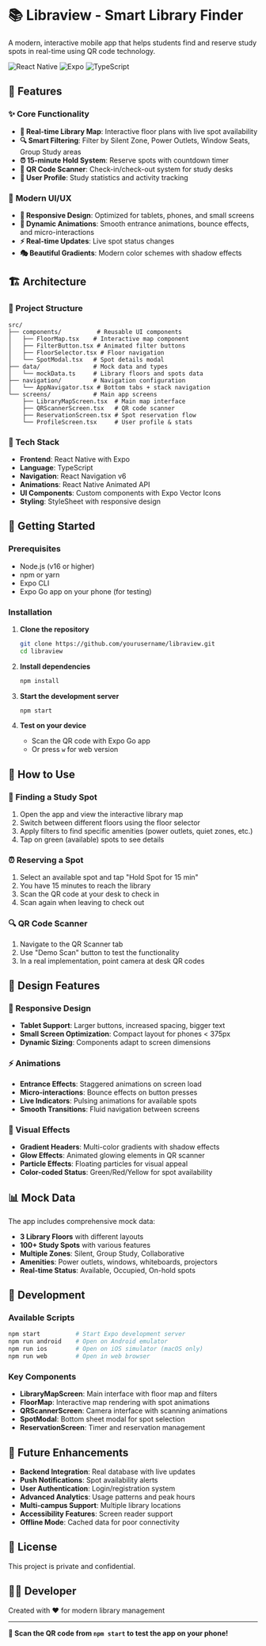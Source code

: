 # 📚 Libraview - Smart Library Finder

A modern, interactive mobile app that helps students find and reserve study spots in real-time using QR code technology.

![React Native](https://img.shields.io/badge/React_Native-20232A?style=for-the-badge&logo=react&logoColor=61DAFB)
![Expo](https://img.shields.io/badge/Expo-1B1F23?style=for-the-badge&logo=expo&logoColor=white)
![TypeScript](https://img.shields.io/badge/TypeScript-007ACC?style=for-the-badge&logo=typescript&logoColor=white)

## 🎯 **Features**

### ✨ **Core Functionality**
- **📱 Real-time Library Map**: Interactive floor plans with live spot availability
- **🔍 Smart Filtering**: Filter by Silent Zone, Power Outlets, Window Seats, Group Study areas
- **⏰ 15-minute Hold System**: Reserve spots with countdown timer
- **📱 QR Code Scanner**: Check-in/check-out system for study desks
- **👤 User Profile**: Study statistics and activity tracking

### 🎨 **Modern UI/UX**
- **📱 Responsive Design**: Optimized for tablets, phones, and small screens
- **🌈 Dynamic Animations**: Smooth entrance animations, bounce effects, and micro-interactions
- **⚡ Real-time Updates**: Live spot status changes
- **🎭 Beautiful Gradients**: Modern color schemes with shadow effects

## 🏗️ **Architecture**

### **📁 Project Structure**
```
src/
├── components/          # Reusable UI components
│   ├── FloorMap.tsx    # Interactive map component
│   ├── FilterButton.tsx # Animated filter buttons
│   ├── FloorSelector.tsx # Floor navigation
│   └── SpotModal.tsx   # Spot details modal
├── data/               # Mock data and types
│   └── mockData.ts     # Library floors and spots data
├── navigation/         # Navigation configuration
│   └── AppNavigator.tsx # Bottom tabs + stack navigation
└── screens/            # Main app screens
    ├── LibraryMapScreen.tsx  # Main map interface
    ├── QRScannerScreen.tsx   # QR code scanner
    ├── ReservationScreen.tsx # Spot reservation flow
    └── ProfileScreen.tsx     # User profile & stats
```

### **🔧 Tech Stack**
- **Frontend**: React Native with Expo
- **Language**: TypeScript
- **Navigation**: React Navigation v6
- **Animations**: React Native Animated API
- **UI Components**: Custom components with Expo Vector Icons
- **Styling**: StyleSheet with responsive design

## 🚀 **Getting Started**

### **Prerequisites**
- Node.js (v16 or higher)
- npm or yarn
- Expo CLI
- Expo Go app on your phone (for testing)

### **Installation**

1. **Clone the repository**
   ```bash
   git clone https://github.com/yourusername/libraview.git
   cd libraview
   ```

2. **Install dependencies**
   ```bash
   npm install
   ```

3. **Start the development server**
   ```bash
   npm start
   ```

4. **Test on your device**
   - Scan the QR code with Expo Go app
   - Or press `w` for web version

## 📱 **How to Use**

### **📍 Finding a Study Spot**
1. Open the app and view the interactive library map
2. Switch between different floors using the floor selector
3. Apply filters to find specific amenities (power outlets, quiet zones, etc.)
4. Tap on green (available) spots to see details

### **⏰ Reserving a Spot**
1. Select an available spot and tap "Hold Spot for 15 min"
2. You have 15 minutes to reach the library
3. Scan the QR code at your desk to check in
4. Scan again when leaving to check out

### **🔍 QR Code Scanner**
1. Navigate to the QR Scanner tab
2. Use "Demo Scan" button to test the functionality
3. In a real implementation, point camera at desk QR codes

## 🎨 **Design Features**

### **📱 Responsive Design**
- **Tablet Support**: Larger buttons, increased spacing, bigger text
- **Small Screen Optimization**: Compact layout for phones < 375px
- **Dynamic Sizing**: Components adapt to screen dimensions

### **⚡ Animations**
- **Entrance Effects**: Staggered animations on screen load
- **Micro-interactions**: Bounce effects on button presses
- **Live Indicators**: Pulsing animations for available spots
- **Smooth Transitions**: Fluid navigation between screens

### **🌈 Visual Effects**
- **Gradient Headers**: Multi-color gradients with shadow effects
- **Glow Effects**: Animated glowing elements in QR scanner
- **Particle Effects**: Floating particles for visual appeal
- **Color-coded Status**: Green/Red/Yellow for spot availability

## 📊 **Mock Data**

The app includes comprehensive mock data:
- **3 Library Floors** with different layouts
- **100+ Study Spots** with various features
- **Multiple Zones**: Silent, Group Study, Collaborative
- **Amenities**: Power outlets, windows, whiteboards, projectors
- **Real-time Status**: Available, Occupied, On-hold spots

## 🔧 **Development**

### **Available Scripts**
```bash
npm start          # Start Expo development server
npm run android    # Open on Android emulator
npm run ios        # Open on iOS simulator (macOS only)
npm run web        # Open in web browser
```

### **Key Components**
- **LibraryMapScreen**: Main interface with floor map and filters
- **FloorMap**: Interactive map rendering with spot animations
- **QRScannerScreen**: Camera interface with scanning animations
- **SpotModal**: Bottom sheet modal for spot selection
- **ReservationScreen**: Timer and reservation management

## 🎯 **Future Enhancements**

- **Backend Integration**: Real database with live updates
- **Push Notifications**: Spot availability alerts
- **User Authentication**: Login/registration system
- **Advanced Analytics**: Usage patterns and peak hours
- **Multi-campus Support**: Multiple library locations
- **Accessibility Features**: Screen reader support
- **Offline Mode**: Cached data for poor connectivity

## 📝 **License**

This project is private and confidential.

## 👨‍💻 **Developer**

Created with ❤️ for modern library management

---

**📱 Scan the QR code from `npm start` to test the app on your phone!**
